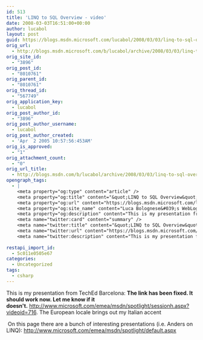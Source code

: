 ```yaml
---
id: 513
title: 'LINQ to SQL Overview - video'
date: 2008-03-03T16:51:00+00:00
author: lucabol
layout: post
guid: https://blogs.msdn.microsoft.com/lucabol/2008/03/03/linq-to-sql-overview-video/
orig_url:
  - http://blogs.msdn.microsoft.com/b/lucabol/archive/2008/03/03/linq-to-sql-overview-video.aspx
orig_site_id:
  - "3896"
orig_post_id:
  - "8010761"
orig_parent_id:
  - "8010761"
orig_thread_id:
  - "567749"
orig_application_key:
  - lucabol
orig_post_author_id:
  - "3896"
orig_post_author_username:
  - lucabol
orig_post_author_created:
  - 'Apr  2 2005 10:57:56:453AM'
orig_is_approved:
  - "1"
orig_attachment_count:
  - "0"
orig_url_title:
  - http://blogs.msdn.com/b/lucabol/archive/2008/03/03/linq-to-sql-overview-video.aspx
opengraph_tags:
  - |
    <meta property="og:type" content="article" />
    <meta property="og:title" content="&quot;LINQ to SQL Overview&quot; video" />
    <meta property="og:url" content="https://blogs.msdn.microsoft.com/lucabol/2008/03/03/linq-to-sql-overview-video/" />
    <meta property="og:site_name" content="Luca Bolognese&#039;s WebLog" />
    <meta property="og:description" content="This is my presentation from TechEd Barcelona: The link has been fixed. It should work now. Let me know if it doesn't.&nbsp;http://www.microsoft.com/emea/msdn/spotlight/sessionh.aspx?videoid=716. The European locale brings out my Italian accent &nbsp;On this page there are a bunch of interesting presentations (i.e. Anders on LINQ): http://www.microsoft.com/emea/msdn/spotlight/default.aspx" />
    <meta name="twitter:card" content="summary" />
    <meta name="twitter:title" content="&quot;LINQ to SQL Overview&quot; video" />
    <meta name="twitter:url" content="https://blogs.msdn.microsoft.com/lucabol/2008/03/03/linq-to-sql-overview-video/" />
    <meta name="twitter:description" content="This is my presentation from TechEd Barcelona: The link has been fixed. It should work now. Let me know if it doesn't.&nbsp;http://www.microsoft.com/emea/msdn/spotlight/sessionh.aspx?videoid=716. The European locale brings out my Italian accent &nbsp;On this page there are a bunch of interesting presentations (i.e. Anders on LINQ): http://www.microsoft.com/emea/msdn/spotlight/default.aspx" />
    
restapi_import_id:
  - 5c011e0505e67
categories:
  - Uncategorized
tags:
  - csharp
---
```

This is my presentation from TechEd Barcelona: **The link has been fixed. It should work now. Let me know if it doesn't.**&nbsp;<http://www.microsoft.com/emea/msdn/spotlight/sessionh.aspx?videoid=716>. The European locale brings out my Italian accent

&nbsp;On this page there are a bunch of interesting presentations (i.e. Anders on LINQ): <http://www.microsoft.com/emea/msdn/spotlight/default.aspx>